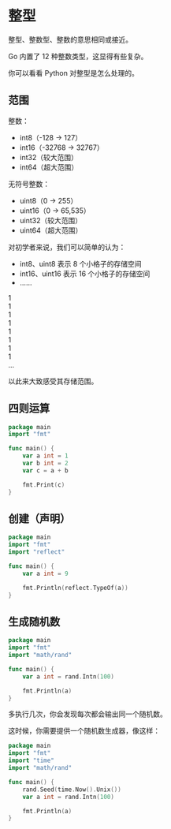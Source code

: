 # 整型

整型、整数型、整数的意思相同或接近。

Go 内置了 12 种整数类型，这显得有些复杂。

你可以看看 Python 对整型是怎么处理的。

## 范围

整数：

- int8（-128 -> 127）
- int16（-32768 -> 32767）
- int32（较大范围）
- int64（超大范围）

无符号整数：

- uint8（0 -> 255）
- uint16（0 -> 65,535）
- uint32（较大范围）
- uint64（超大范围）

对初学者来说，我们可以简单的认为：

- int8、uint8 表示 8 个小格子的存储空间
- int16、uint16 表示 16 个小格子的存储空间
- ......

<div class="flex flex-row gap-1">
<div class="brick-cyan w-8">1</div>
<div class="brick w-8">1</div>
<div class="brick w-8">1</div>
<div class="brick w-8">1</div>
<div class="brick w-8">1</div>
<div class="brick w-8">1</div>
<div class="brick w-8">1</div>
<div class="brick w-8">1</div>
<div class="brick w-8">...</div>
</div>

以此来大致感受其存储范围。

## 四则运算

<div class="run"></div>

```go
package main
import "fmt"

func main() {
	var a int = 1
	var b int = 2
	var c = a + b

	fmt.Print(c)
}
```

## 创建（声明）

<div class="run"></div>

```go
package main
import "fmt"
import "reflect"

func main() {
	var a int = 9

	fmt.Println(reflect.TypeOf(a))
}
```

## 生成随机数

<div class="run"></div>

```go
package main
import "fmt"
import "math/rand"

func main() {
	var a int = rand.Intn(100)

	fmt.Println(a)
}
```

多执行几次，你会发现每次都会输出同一个随机数。

这时候，你需要提供一个随机数生成器，像这样：

<div class="run"></div>

```go
package main
import "fmt"
import "time"
import "math/rand"

func main() {
	rand.Seed(time.Now().Unix())
	var a int = rand.Intn(100)

	fmt.Println(a)
}
```

